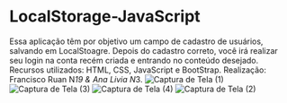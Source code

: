 # LocalStorage-JavaScript
Essa aplicação têm por objetivo um campo de cadastro de usuários, salvando em LocalStoagre. Depois do cadastro correto, você irá realizar seu login na conta recém criada e entrando no conteúdo desejado. Recursos utilizados: HTML, CSS, JavaScript e BootStrap.
Realização: Francisco Ruan N*19 & Ana Livia N*3.
![Captura de Tela (1)](https://github.com/28082006ruan123/LocalStorage-JavaScript/assets/111816969/c5ad1404-454a-4f9f-b49a-4daa33a660c5)
![Captura de Tela (3)](https://github.com/28082006ruan123/LocalStorage-JavaScript/assets/111816969/335e92ef-95a1-47f6-9996-29f11f82211f)
![Captura de Tela (4)](https://github.com/28082006ruan123/LocalStorage-JavaScript/assets/111816969/1c96baed-11b2-4ab9-9cc8-4bb1bfba50d3)
![Captura de Tela (2)](https://github.com/28082006ruan123/LocalStorage-JavaScript/assets/111816969/1b0cad64-69a1-404b-b2e7-1381817beddc)
